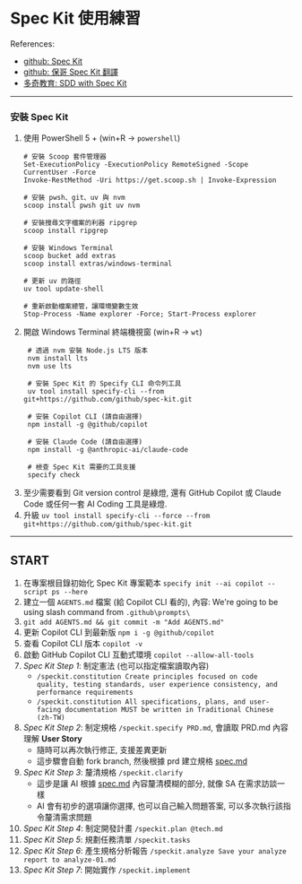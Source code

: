 # Spec Kit 使用練習

References:

- [github: Spec Kit](https://github.com/github/spec-kit)
- [github: 保哥 Spec Kit 翻譯](https://github.com/doggy8088/spec-kit)
- [多奇教育: SDD with Spec Kit](https://learn.duotify.com/courses/sdd)

---

### 安裝 Spec Kit

1. 使用 PowerShell 5 + (win+R -> `powershell`)
    ```
    # 安裝 Scoop 套件管理器
    Set-ExecutionPolicy -ExecutionPolicy RemoteSigned -Scope CurrentUser -Force
    Invoke-RestMethod -Uri https://get.scoop.sh | Invoke-Expression
    
    # 安裝 pwsh、git、uv 與 nvm
    scoop install pwsh git uv nvm
    
    # 安裝搜尋文字檔案的利器 ripgrep
    scoop install ripgrep
    
    # 安裝 Windows Terminal
    scoop bucket add extras
    scoop install extras/windows-terminal
    
    # 更新 uv 的路徑
    uv tool update-shell
    
    # 重新啟動檔案總管，讓環境變數生效
    Stop-Process -Name explorer -Force; Start-Process explorer
    ```
2. 開啟 Windows Terminal 終端機視窗 (win+R -> `wt`)
   ```
    # 透過 nvm 安裝 Node.js LTS 版本
    nvm install lts
    nvm use lts
    
    # 安裝 Spec Kit 的 Specify CLI 命令列工具
    uv tool install specify-cli --from git+https://github.com/github/spec-kit.git
    
    # 安裝 Copilot CLI (請自由選擇)
    npm install -g @github/copilot
    
    # 安裝 Claude Code (請自由選擇)
    npm install -g @anthropic-ai/claude-code
    
    # 檢查 Spec Kit 需要的工具支援
    specify check
   ```
3. 至少需要看到 Git version control 是綠燈, 還有 GitHub Copilot 或 Claude Code 或任何一套 AI Coding 工具是綠燈.
4. 升級 `uv tool install specify-cli --force --from git+https://github.com/github/spec-kit.git`

---

## START

1. 在專案根目錄初始化 Spec Kit 專案範本 `specify init --ai copilot --script ps --here`
2. 建立一個 `AGENTS.md` 檔案 (給 Copilot CLI 看的), 內容: We're going to be using slash command from `.github\prompts\`
3. `git add AGENTS.md && git commit -m "Add AGENTS.md"`
4. 更新 Copilot CLI 到最新版 `npm i -g @github/copilot`
5. 查看 Copilot CLI 版本 `copilot -v`
6. 啟動 GitHub Copilot CLI 互動式環境 `copilot --allow-all-tools`
7. *Spec Kit Step 1*: 制定憲法 (也可以指定檔案讀取內容)
    - `/speckit.constitution Create principles focused on code quality, testing standards, user experience consistency, and performance requirements`
    - `/speckit.constitution All specifications, plans, and user-facing documentation MUST be written in Traditional Chinese (zh-TW)`
8. *Spec Kit Step 2*: 制定規格 `/speckit.specify PRD.md`, 會讀取 PRD.md 內容理解 **User Story**
    - 隨時可以再次執行修正, 支援差異更新
    - 這步驟會自動 fork branch, 然後根據 prd 建立規格 [spec.md](specs/001-member-registration/spec.md)
9. *Spec Kit Step 3*: 釐清規格 `/speckit.clarify`
    - 這步是讓 AI 根據 [spec.md](specs/001-member-registration/spec.md) 內容釐清模糊的部分, 就像 SA 在需求訪談一樣
    - AI 會有初步的選項讓你選擇, 也可以自己輸入問題答案, 可以多次執行該指令釐清需求問題
10. *Spec Kit Step 4*: 制定開發計畫 `/speckit.plan @tech.md`
11. *Spec Kit Step 5*: 規劃任務清單 `/speckit.tasks`
12. *Spec Kit Step 6*: 產生規格分析報告 `/speckit.analyze Save your analyze report to analyze-01.md`
13. *Spec Kit Step 7*: 開始實作 `/speckit.implement`